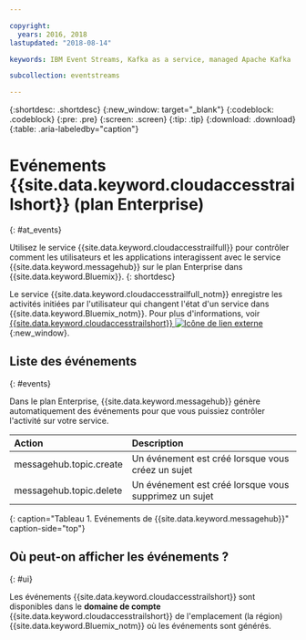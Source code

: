```yaml
---

copyright:
  years: 2016, 2018
lastupdated: "2018-08-14"

keywords: IBM Event Streams, Kafka as a service, managed Apache Kafka

subcollection: eventstreams

---
```


{:shortdesc: .shortdesc}
{:new_window: target="_blank"}
{:codeblock: .codeblock}
{:pre: .pre}
{:screen: .screen}
{:tip: .tip}
{:download: .download}
{:table: .aria-labeledby="caption"}

<!-- Name your file `at-events.md` and include it in the Reference nav group in your toc file. -->

# Evénements {{site.data.keyword.cloudaccesstrailshort}} (plan Enterprise)
{: #at_events}

Utilisez le service {{site.data.keyword.cloudaccesstrailfull}} pour contrôler comment les utilisateurs et les applications interagissent avec le service {{site.data.keyword.messagehub}} sur le plan Enterprise dans {{site.data.keyword.Bluemix}}. 
{: shortdesc}

Le service {{site.data.keyword.cloudaccesstrailfull_notm}} enregistre les activités initiées par l'utilisateur qui changent l'état d'un service dans {{site.data.keyword.Bluemix_notm}}. Pour plus d'informations, voir [{{site.data.keyword.cloudaccesstrailshort}} ![Icône de lien externe](../../icons/launch-glyph.svg "Icône de lien externe")](/docs/services/cloud-activity-tracker?topic=cloud-activity-tracker-getting-started-with-cla#getting-started-with-cla){:new_window}.

<!-- You can create different sections to group events by area. -->

## Liste des événements
{: #events}

<!-- Make sure you introduce the table with a detailed description that immediately precedes it. For example, see https://console.bluemix.net/docs/services/cloud-activity-tracker/services/at_events_cf.html#catalog. -->

Dans le plan Enterprise, {{site.data.keyword.messagehub}} génère automatiquement des événements pour que vous puissiez contrôler l'activité sur votre service.

| Action | Description |
|:-------|:------------|
| messagehub.topic.create | Un événement est créé lorsque vous créez un sujet|
| messagehub.topic.delete | Un événement est créé lorsque vous supprimez un sujet|
{: caption="Tableau 1. Evénements de {{site.data.keyword.messagehub}}" caption-side="top"}

## Où peut-on afficher les événements ?
{: #ui}

<!-- For example, choose one of the following two options. -->

<!-- Option 2: Add the following sentence if your service sends events to the account domain. -->

Les événements {{site.data.keyword.cloudaccesstrailshort}} sont disponibles dans le **domaine de compte** {{site.data.keyword.cloudaccesstrailshort}} de l'emplacement (la région) {{site.data.keyword.Bluemix_notm}} où les événements sont générés.










